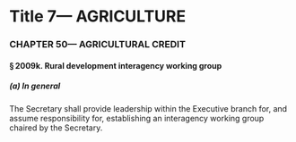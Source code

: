 
# Title 7— AGRICULTURE
### CHAPTER 50— AGRICULTURAL CREDIT
#### § 2009k. Rural development interagency working group
##### (a) In general

The Secretary shall provide leadership within the Executive branch for, and assume responsibility for, establishing an interagency working group chaired by the Secretary.
